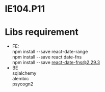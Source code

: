 # IE104.P11
# Libs requirement
- FE:
  <br/>
  npm install --save react-date-range
  <br/>
  npm install --save react date-fns
  <br/>
  npm install --save react-date-fns@2.29.3
- BE
  <br/>
  sqlalchemy
  <br/>
  alembic
  <br/>
  psycogn2
  <br/>
